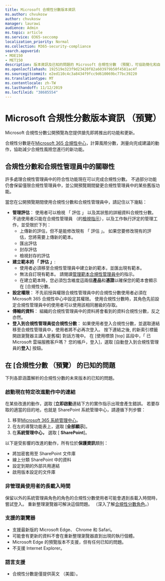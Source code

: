 ```yaml
---
title: Microsoft 合規性分數版本資訊
ms.author: chvukosw
author: chvukosw
manager: laurawi
audience: Admin
ms.topic: article
ms.service: O365-seccomp
localization_priority: Normal
ms.collection: M365-security-compliance
search.appverid:
- MOE150
- MET150
description: 版本資訊及已知的問題的 Microsoft 合規性分數 （預覽），可協助簡化和自動化風險評定 M365 合規性中心中的功能。
ms.openlocfilehash: 192519e323f9d23420f82a603979b50f4581ac4f
ms.sourcegitcommit: e2ed110c4c3a8434f9fcc9d610069bc77bc39220
ms.translationtype: MT
ms.contentlocale: zh-TW
ms.lasthandoff: 11/12/2019
ms.locfileid: "38685554"
---
```

# <a name="microsoft-compliance-score-release-notes-preview"></a>Microsoft 合規性分數版本資訊 （預覽）

Microsoft 合規性分數公開預覽為您提供搶先即將推出的功能和更新。

合規性分數是在[Microsoft 365 合規性中心](microsoft-365-compliance-center.md)，計算風險分數，測量向完成建議的動作，協助減少合規性風險您進行的新功能。

## <a name="compliance-score-and-compliance-manager-relationship"></a>合規性分數和合規性管理員中的關聯性

許多處理合規性管理員中的符合性功能現在可以完成合規性分數。 不過部分功能仍會保留僅限合規性管理員中，並公開預覽期間變更合規性管理員中的某些舊版功能。 

當您在公開預覽期間使用合規性分數和合規性管理員中，請記住以下幾點：

- **管理評估**： 使用者可以檢視 「 評估 」 以及其狀態的詳細資料合規性分數。 不過使用者只能在合規性管理員 （的[檢視指示](working-with-compliance-manager.md#assessments)），以及工作執行評定的管理工作，並受限於下列：
    - 上傳新的評估，但不是能修改現有 「 評估 」。 如果您要修改現有的評估，您將需要上傳新的範本。
    - 匯出評估
    - 封存評估
    - 檢視封存的評估
 - **建立範本的 「 評估 」**: 
   - 使用者必須移至合規性管理員中建立新的範本，並匯出現有範本。 
   - 無法自訂現有範本。 請閱讀[管理範本合規性管理員中](working-with-compliance-manager.md#templates)的指示。
   - 在建立範本時，您必須包含維度這兩個**產品**和**憑證**以確保您的範本會顯示在 [合規性分數。
 - **設定權限**： 不先前授與權限合規性管理員中的合規性分數使用者必須在 Microsoft 365 合規性中心中設定其權限。 使用合規性分數時，其角色先前設定合規性管理員中的使用者可以使用該相同層級的存取。
- **傳輸的資料**： 組織的合規性管理員中的資料將會看到的資料合規性分數，反之亦然。
- **登入到合規性管理員從合規性分數**： 如果使用者登入合規性分數，並選取連結移至合規性管理員中，使用者將不必再次登入。 按下連結之後, 的新索引標籤開啟瀏覽器主講人是舊檔] 對話方塊中。 在 [使用標頭 [top] 區段中，「 已 Microsoft 雲端服務客戶嗎？ 您的帳戶，登入]，選取 [自動登入到合規性管理員的**登入**] 按鈕。

## <a name="known-issues-in-compliance-score-preview"></a>在 [合規性分數 （預覽） 的已知的問題

下列各節涵蓋解析的合規性分數的未來版本的已知的問題。

### <a name="launch-now-links-in-certain-improvement-actions"></a>啟動現在特定改進動作中的連結

在某些改進的動作，選取 [**立即啟動**連結下方的實作指示出現會產生錯誤。 若要存取的適當的目的地，也就是 SharePoint 系統管理中心，請遵循下列步驟：

1. 移至[Microsoft 365 系統管理中心](https://admin.microsoft.com)。
2. 在左的導覽功能表上，選取 [**全部顯示**]。
3. 在**系統管理中心，** 選取 [ **SharePoint**]。

以下是受影響的改進的動作，所有位於**保護資訊**類別：
  - 將加密套用至 SharePoint 文件庫
  - 線上分類 SharePoint 中的資料
  - 設定到期的外部共用連結
  - 啟用版本設定的文件庫

### <a name="long-load-times-for-non-admin-users"></a>非管理員使用者的長載入時間
保留以外的系統管理員角色的角色的合規性分數使用者可能會遇到長載入時間時，嘗試登入。 重新整理瀏覽器可解決這個問題。 （深入了解[合規性分數角色](compliance-score-setup.md#set-user-permissions-and-assign-roles)。）

### <a name="supported-browsers"></a>支援的瀏覽器

- 支援最新版的 Microsoft Edge、 Chrome 和 Safari。
- 可能會有更新的資料不會在重新整理瀏覽器直到出現的執行個體。
- Microsoft Edge 的預覽版本不支援，但有任何已知的問題。
- 不支援 Internet Explorer。
 
### <a name="language-support"></a>語言支援

- 合規性分數是僅提供英文 （美國）。